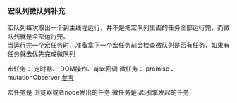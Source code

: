### 宏队列微队列补充
宏队列每次取出一个到主线程运行，并不是把宏队列里面的任务全部运行完，而微队列就是全部运行完。    
当运行完一个宏任务时，准备拿下一个宏任务前会检查微队列是否有任务，如果有任务就去优先完成微队列

宏任务：  定时器、 DOM操作、ajax回调
微任务： promise 、 mutationObserver
[参考](https://upload-images.jianshu.io/upload_images/14081283-bb7e0ee0ad9afea9.png?imageMogr2/auto-orient/strip|imageView2/2/w/654/format/webp)

宏任务是 浏览器或者node发出的任务
微任务是 JS引擎发起的任务